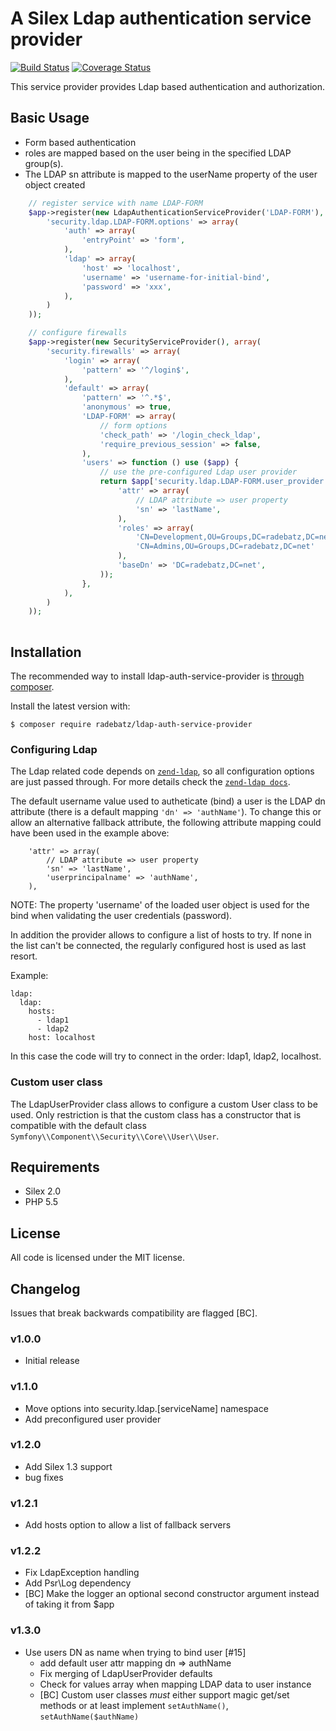 A Silex Ldap authentication service provider
============================================
[![Build Status](https://travis-ci.org/DerManoMann/ldap-auth-service-provider.png)](https://travis-ci.org/DerManoMann/ldap-auth-service-provider)
[![Coverage Status](https://coveralls.io/repos/DerManoMann/ldap-auth-service-provider/badge.png)](https://coveralls.io/r/DerManoMann/ldap-auth-service-provider)

This service provider provides Ldap based authentication and authorization.

## Basic Usage
* Form based authentication 
* roles are mapped based on the user being in the specified LDAP group(s).
* The LDAP sn attribute is mapped to the userName property of the user object created

```php
    // register service with name LDAP-FORM
    $app->register(new LdapAuthenticationServiceProvider('LDAP-FORM'), array(
        'security.ldap.LDAP-FORM.options' => array(
            'auth' => array(
                'entryPoint' => 'form',
            ),
            'ldap' => array(
                'host' => 'localhost',
                'username' => 'username-for-initial-bind',
                'password' => 'xxx',
            ),
        )
    ));

    // configure firewalls
    $app->register(new SecurityServiceProvider(), array(
        'security.firewalls' => array(
            'login' => array(
                'pattern' => '^/login$',
            ),
            'default' => array(
                'pattern' => '^.*$',
                'anonymous' => true,
                'LDAP-FORM' => array(
                    // form options
                    'check_path' => '/login_check_ldap',
                    'require_previous_session' => false,
                ),
                'users' => function () use ($app) {
                    // use the pre-configured Ldap user provider
                    return $app['security.ldap.LDAP-FORM.user_provider'](array(
                        'attr' => array(
                            // LDAP attribute => user property
                            'sn' => 'lastName',
                        ),
                        'roles' => array(
                            'CN=Development,OU=Groups,DC=radebatz,DC=net'   => 'ROLE_USER',
                            'CN=Admins,OU=Groups,DC=radebatz,DC=net'        => 'ROLE_ADMIN',
                        ),
                        'baseDn' => 'DC=radebatz,DC=net',
                    ));
                },
            ),
        )
    ));
  
```

## Installation
The recommended way to install ldap-auth-service-provider is [through
composer](http://getcomposer.org).

Install the latest version with:
```
$ composer require radebatz/ldap-auth-service-provider
```

### Configuring Ldap
The Ldap related code depends on [`zend-ldap`](https://github.com/zendframework/zend-ldap), so all configuration options are just passed through.
For more details check the [`zend-ldap docs`](http://framework.zend.com/manual/current/en/index.html#zend-ldap).

The default username value used to autheticate (bind) a user is the LDAP dn attribute (there is a default mapping ````'dn' => 'authName'````). 
To change this or allow an alternative fallback attribute, the following attribute mapping could have been used in the example above:
````
    'attr' => array(
        // LDAP attribute => user property
        'sn' => 'lastName',
        'userprincipalname' => 'authName',
    ),
````

NOTE: The property 'username' of the loaded user object is used for the bind when validating the user credentials (password).

In addition the provider allows to configure a list of hosts to try. If none in the list can't be connected, the regularly configured host is used as
last resort.

Example:
````
ldap:
  ldap:
    hosts:
      - ldap1
      - ldap2
    host: localhost
````
In this case the code will try to connect in the order: ldap1, ldap2, localhost.

### Custom user class
The LdapUserProvider class allows to configure a custom User class to be used.
Only restriction is that the custom class has a constructor that is compatible with the default class `Symfony\\Component\\Security\\Core\\User\\User`.


## Requirements
- Silex 2.0
- PHP 5.5


## License
All code is licensed under the MIT license.


## Changelog
Issues that break backwards compatibility are flagged [BC].

### v1.0.0
* Initial release

### v1.1.0
* Move options into security.ldap.[serviceName] namespace
* Add preconfigured user provider

### v1.2.0
* Add Silex 1.3 support
* bug fixes

### v1.2.1
* Add hosts option to allow a list of fallback servers

### v1.2.2
* Fix LdapException handling
* Add Psr\Log dependency
* [BC] Make the logger an optional second constructor argument instead of taking it from $app

### v1.3.0
* Use users DN as name when trying to bind user  [#15]
  * add default user attr mapping dn => authName
  * Fix merging of LdapUserProvider defaults
  * Check for values array when mapping LDAP data to user instance
  * [BC] Custom user classes *must* either support magic get/set methods or at least implement ````setAuthName()````, ````setAuthName($authName)````
